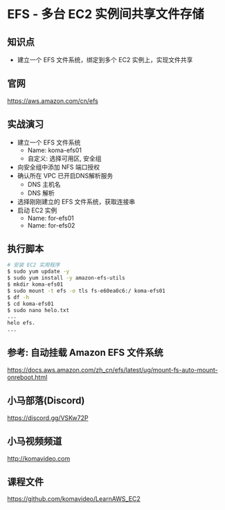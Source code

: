 EFS - 多台 EC2 实例间共享文件存储
==============================

## 知识点

* 建立一个 EFS 文件系统，绑定到多个 EC2 实例上，实现文件共享

## 官网

https://aws.amazon.com/cn/efs

## 实战演习

+ 建立一个 EFS 文件系统
  - Name: koma-efs01
  - 自定义: 选择可用区, 安全组
+ 向安全组中添加 NFS 端口授权
+ 确认所在 VPC 已开启DNS解析服务
  - DNS 主机名
  - DNS 解析
+ 选择刚刚建立的 EFS 文件系统，获取连接串
+ 启动 EC2 实例
  - Name: for-efs01
  - Name: for-efs02

## 执行脚本

```bash
# 安装 EC2 实用程序
$ sudo yum update -y
$ sudo yum install -y amazon-efs-utils
$ mkdir koma-efs01
$ sudo mount -t efs -o tls fs-e60ea0c6:/ koma-efs01
$ df -h
$ cd koma-efs01
$ sudo nano helo.txt
...
helo efs.
...
```

## 参考: 自动挂载 Amazon EFS 文件系统

https://docs.aws.amazon.com/zh_cn/efs/latest/ug/mount-fs-auto-mount-onreboot.html

## 小马部落(Discord)

https://discord.gg/VSKw72P

## 小马视频频道

http://komavideo.com

## 课程文件

https://github.com/komavideo/LearnAWS_EC2
